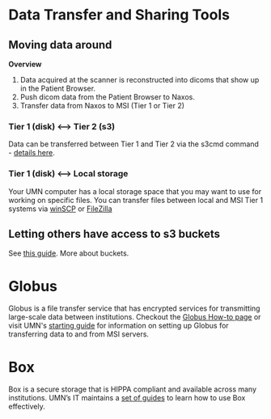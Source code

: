 # Data Transfer and Sharing Tools

## Moving data around

**Overview**

1. Data acquired at the scanner is reconstructed into dicoms that show up in the Patient Browser. 
2. Push dicom data from the Patient Browser to Naxos. 
3. Transfer data from Naxos to MSI (Tier 1 or Tier 2)

### Tier 1 (disk) <--> Tier 2 (s3)

Data can be transferred between Tier 1 and Tier 2 via the s3cmd command - [details here](https://www.msi.umn.edu/support/faq/how-do-i-use-second-tier-storage-command-line).

### Tier 1 (disk) <--> Local storage

Your UMN computer has a local storage space that you may want to use for working on specific files. You can transfer files between local and MSI Tier 1 systems via [winSCP](https://www.msi.umn.edu/support/faq/how-do-i-use-winscp-transfer-data) or [FileZilla](https://www.msi.umn.edu/support/faq/how-do-i-use-filezilla-transfer-data)

## Letting others have access to s3 buckets

See [this guide](https://www.msi.umn.edu/support/faq/how-do-i-use-s3-buckets-share-data-tier-2-storage-other-users). More about buckets. 

# Globus

Globus is a file transfer service that has encrypted services for transmitting large-scale data between institutions. Checkout the [Globus How-to page](../resources/globussop.md) or visit UMN's [starting guide](https://www.msi.umn.edu/support/faq/how-do-i-use-globus-transfer-data-msi-0) for information on setting up Globus for transferring data to and from MSI servers.

# Box

Box is a secure storage that is HIPPA compliant and available across many institutions. UMN’s IT maintains a [set of guides](https://it.umn.edu/services-technologies/self-help-guides/box-secure-storage-work-files-folders) to learn how to use Box effectively. 